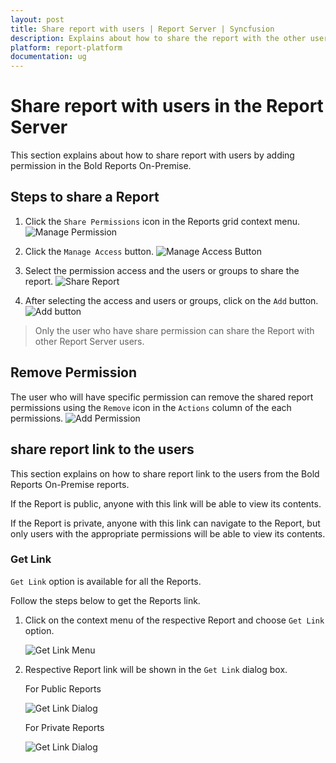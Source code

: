 ```yaml
---
layout: post
title: Share report with users | Report Server | Syncfusion
description: Explains about how to share the report with the other users by adding permission to them in the Bold Reports On-Premise.
platform: report-platform
documentation: ug
---
```


# Share report with users in the Report Server

This section explains about how to share report with users by adding permission in the Bold Reports On-Premise.

## Steps to share a Report

1. Click the `Share Permissions` icon in the Reports grid context menu.
![Manage Permission](/static/assets/on-premise/images/manage-content/manage-reports/manage-permission-context.png)

2. Click the `Manage Access` button.
![Manage Access Button](/static/assets/on-premise/images/manage-content/manage-reports/manage-access-button.png)

3. Select the permission access and the users or groups to share the report.
![Share Report](/static/assets/on-premise/images/manage-content/manage-reports/share-report.png)

4. After selecting the access and users or groups, click on the `Add` button.
![Add button](/static/assets/on-premise/images/manage-content/manage-reports/add-button.png)
> Only the user who have share permission can share the Report with other Report Server users.

## Remove Permission

The user who will have specific permission can remove the shared report permissions using the `Remove` icon in the `Actions` column of the each permissions.
![Add Permission](/static/assets/on-premise/images/manage-content/manage-reports/remove-permission.png)

## share report link to the users

This section explains on how to share report link to the users from the  Bold Reports On-Premise reports.

If the Report is public, anyone with this link will be able to view its contents.

If the Report is private, anyone with this link can navigate to the Report, but only users with the appropriate permissions will be able to view its contents.

### Get Link

`Get Link` option is available for all the Reports.

Follow the steps below to get the Reports link.

1. Click on the context menu of the respective Report and choose `Get Link` option.

    ![Get Link Menu](/static/assets/on-premise/images/manage-content/manage-reports/get-link-menu.png)

2. Respective Report link will be shown in the `Get Link` dialog box.

    For Public Reports

    ![Get Link Dialog](/static/assets/on-premise/images/manage-content/manage-reports/get-link-public.png)

    For Private Reports

    ![Get Link Dialog](/static/assets/on-premise/images/manage-content/manage-reports/get-link-private.png)
